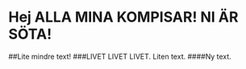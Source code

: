# Hej ALLA MINA KOMPISAR! NI ÄR SÖTA!
##Lite mindre text!
###LIVET LIVET LIVET. Liten text.
####Ny text.
